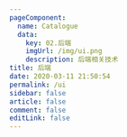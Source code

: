 ```yaml
---
pageComponent: 
  name: Catalogue
  data: 
    key: 02.后端
    imgUrl: /img/ui.png
    description: 后端相关技术
title: 后端
date: 2020-03-11 21:50:54
permalink: /ui
sidebar: false
article: false
comment: false
editLink: false
---
```

